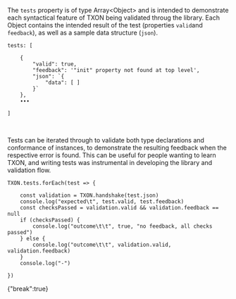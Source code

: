 The `tests` property is of type Array\<Object> and is intended to demonstrate each syntactical feature of TXON being validated throug the library. Each Object contains the intended result of the test (properties `valid`and `feedback`), as well as a sample data structure (`json`).

```
tests: [

    {
        "valid": true,
        "feedback": '"init" property not found at top level',
        "json": `{
            "data": [ ]
        }`
    },
    ∙∙∙
    
]
```

<br>

Tests can be iterated through to validate both type declarations and conformance of instances, to demonstrate the resulting feedback when the respective error is found. This can be useful for people wanting to learn TXON, and writing tests was instrumental in developing the library and validation flow.

```
TXON.tests.forEach(test => {
    
    const validation = TXON.handshake(test.json)
    console.log("expected\t", test.valid, test.feedback)
    const checksPassed = validation.valid && validation.feedback == null
    if (checksPassed) {
        console.log("outcome\t\t", true, "no feedback, all checks passed")
    } else {
        console.log("outcome\t\t", validation.valid, validation.feedback)
    }
    console.log("-")

})
```

{"break":true}